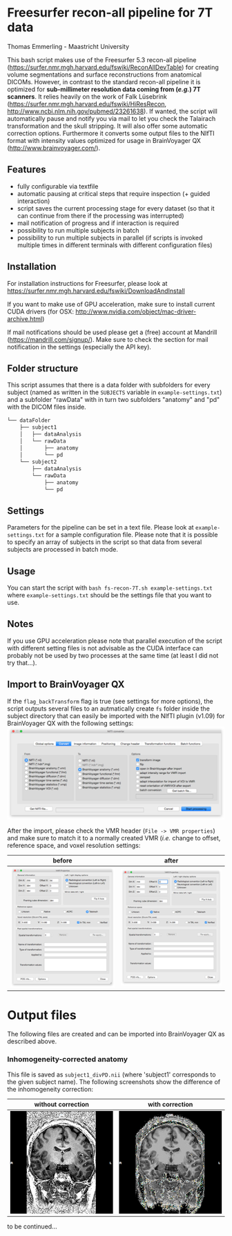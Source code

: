 # Freesurfer recon-all pipeline for 7T data

Thomas Emmerling - Maastricht University

This bash script makes use of the Freesurfer 5.3 recon-all pipeline (https://surfer.nmr.mgh.harvard.edu/fswiki/ReconAllDevTable) for creating volume segmentations and surface reconstructions from anatomical DICOMs. However, in contrast to the standard recon-all pipeline it is optimized for __sub-millimeter resolution data coming from (*e.g.*) 7T scanners__. It relies heavily on the work of Falk Lüsebrink (https://surfer.nmr.mgh.harvard.edu/fswiki/HiResRecon, http://www.ncbi.nlm.nih.gov/pubmed/23261638). If wanted, the script will automatically pause and notify you via mail to let you check the Talairach transformation and the skull stripping. It will also offer some automatic correction options. Furthermore it converts some output files to the NIfTI format with intensity values optimized for usage in BrainVoyager QX (http://www.brainvoyager.com/).

## Features
- fully configurable via textfile
- automatic pausing at critical steps that require inspection (+ guided interaction)
- script saves the current processing stage for every dataset (so that it can continue from there if the processing was interrupted)
- mail notification of progress and if interaction is required
- possibility to run multiple subjects in batch
- possibility to run multiple subjects in parallel (if scripts is invoked multiple times in different terminals with different configuration files)

## Installation
For installation instructions for Freesurfer, please look at https://surfer.nmr.mgh.harvard.edu/fswiki/DownloadAndInstall

If you want to make use of GPU acceleration, make sure to install current CUDA drivers
(for OSX: http://www.nvidia.com/object/mac-driver-archive.html)

If mail notifications should be used please get a (free) account at Mandrill (https://mandrill.com/signup/). Make sure to check the section for mail notification in the settings (especially the API key).

## Folder structure
This script assumes that there is a data folder with subfolders for every subject (named as written in the ```SUBJECTS``` variable in ```example-settings.txt```) and a subfolder "rawData" with in turn two subfolders "anatomy" and "pd" with the DICOM files inside.

```
└── dataFolder
    ├── subject1
    │   ├── dataAnalysis
    │   └── rawData
    │       ├── anatomy
    │       └── pd
    └── subject2
        ├── dataAnalysis
        └── rawData
            ├── anatomy
            └── pd
```

## Settings
Parameters for the pipeline can be set in a text file. Please look at ```example-settings.txt``` for a sample configuration file. Please note that it is possible to specify an array of subjects in the script so that data from several subjects are processed in batch mode.

## Usage
You can start the script with ```bash fs-recon-7T.sh example-settings.txt``` where ```example-settings.txt``` should be the settings file that you want to use.

## Notes
If you use GPU acceleration please note that parallel execution of the script with different setting files is not advisable as the CUDA interface can probably not be used by two processes at the same time (at least I did not try that...).

## Import to BrainVoyager QX
If the ```flag_backTransform``` flag is true (see settings for more options), the script outputs several files to an autmatically create ```fs``` folder inside the subject directory that can easily be imported with the NIfTI plugin (v1.09) for BrainVoyager QX with the following settings:
![NIfTI import plugin](doc/nifti-import.png)

After the import, please check the VMR header (```File -> VMR properties```) and make sure to match it to a normally created VMR (*i.e.* change to offset, reference space, and voxel resolution settings:

before                           |  after
:-------------------------------:|:-------------------------------:
![VMR header before](doc/vmr-pre.png)| ![VMR header after](doc/vmr-post.png)

# Output files
The following files are created and can be imported into BrainVoyager QX as described above.

### Inhomogeneity-corrected anatomy

This file is saved as ```subject1_divPD.nii``` (where 'subject1' corresponds to the given subject name).
The following screenshots show the difference of the inhomogeneity correction:

without correction                           |  with correction
:-------------------------------:|:-------------------------------:
![VMR uncorrected](doc/vmr-uncorrected.png)| ![VMR corrected](doc/vmr-corrected.png)

to be continued...
